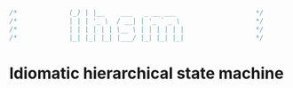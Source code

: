 ```ts
/*             (_) | |__    ___   _ __ ___                    */ 
/*             | | | '_ \  / __| | '_ ` _ \                   */
/*             | | | | | | \__ \ | | | | | |                  */
/*             |_| |_| |_| |___/ |_| |_| |_|                  */
```

# Idiomatic hierarchical state machine

